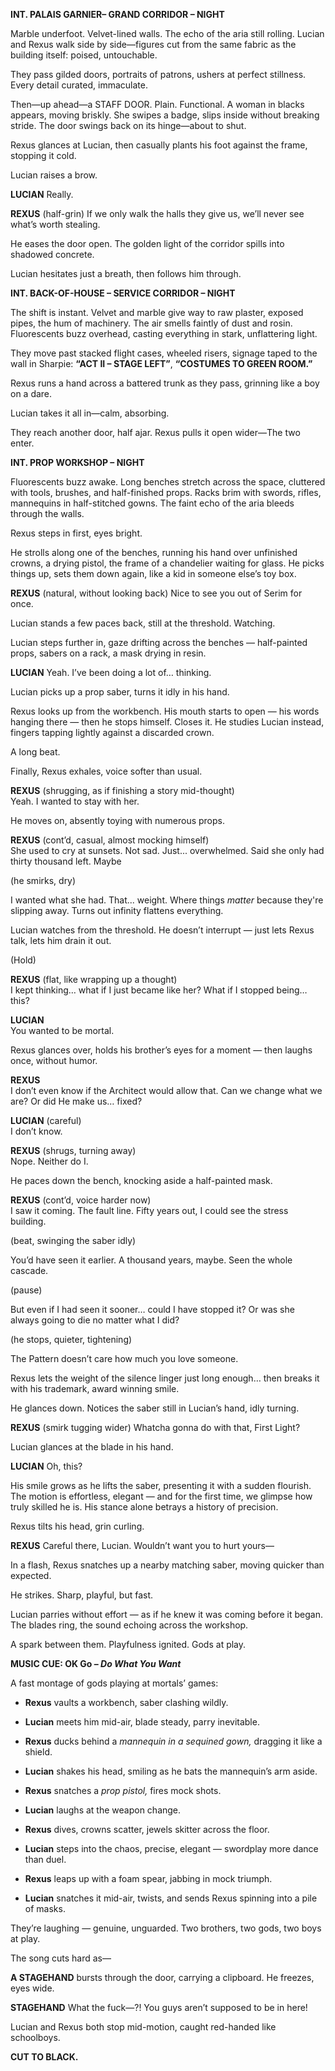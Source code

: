

**INT. PALAIS GARNIER– GRAND CORRIDOR – NIGHT**

Marble underfoot. Velvet-lined walls. The echo of the aria still rolling. Lucian and Rexus walk side by side—figures cut from the same fabric as the building itself: poised, untouchable.

They pass gilded doors, portraits of patrons, ushers at perfect stillness. Every detail curated, immaculate.

Then—up ahead—a STAFF DOOR. Plain. Functional. A woman in blacks appears, moving briskly. She swipes a badge, slips inside without breaking stride. The door swings back on its hinge—about to shut.

Rexus glances at Lucian, then casually plants his foot against the frame, stopping it cold.

Lucian raises a brow.

**LUCIAN** Really.

**REXUS** (half-grin) If we only walk the halls they give us, we’ll never see what’s worth stealing.

He eases the door open. The golden light of the corridor spills into shadowed concrete.

Lucian hesitates just a breath, then follows him through.

**INT. BACK-OF-HOUSE – SERVICE CORRIDOR – NIGHT**

The shift is instant. Velvet and marble give way to raw plaster, exposed pipes, the hum of machinery. The air smells faintly of dust and rosin. Fluorescents buzz overhead, casting everything in stark, unflattering light.

They move past stacked flight cases, wheeled risers, signage taped to the wall in Sharpie: **“ACT II – STAGE LEFT”**, **“COSTUMES TO GREEN ROOM.”**

Rexus runs a hand across a battered trunk as they pass, grinning like a boy on a dare.

Lucian takes it all in—calm, absorbing.

They reach another door, half ajar. Rexus pulls it open wider—The two enter.

**INT. PROP WORKSHOP – NIGHT**

Fluorescents buzz awake. Long benches stretch across the space, cluttered with tools, brushes, and half-finished props. Racks brim with swords, rifles, mannequins in half-stitched gowns. The faint echo of the aria bleeds through the walls.

Rexus steps in first, eyes bright.

He strolls along one of the benches, running his hand over unfinished crowns, a drying pistol, the frame of a chandelier waiting for glass. He picks things up, sets them down again, like a kid in someone else’s toy box.

**REXUS** (natural, without looking back) Nice to see you out of Serim for once.

Lucian stands a few paces back, still at the threshold. Watching.

Lucian steps further in, gaze drifting across the benches — half-painted props, sabers on a rack, a mask drying in resin.

**LUCIAN** Yeah. I’ve been doing a lot of… thinking.

Lucian picks up a prop saber, turns it idly in his hand.

Rexus looks up from the workbench. His mouth starts to open — his words hanging there — then he stops himself. Closes it. He studies Lucian instead, fingers tapping lightly against a discarded crown.

A long beat.

Finally, Rexus exhales, voice softer than usual.

**REXUS** (shrugging, as if finishing a story mid-thought)  
Yeah. I wanted to stay with her.

He moves on, absently toying with numerous props.

**REXUS** (cont’d, casual, almost mocking himself)  
She used to cry at sunsets.
Not sad. Just... overwhelmed. Said she only had thirty thousand left. Maybe

(he smirks, dry)

I wanted what she had. That... weight. Where things _matter_ because they're slipping away.
Turns out infinity flattens everything.

Lucian watches from the threshold. He doesn’t interrupt — just lets Rexus talk, lets him drain it out.

(Hold)

**REXUS** (flat, like wrapping up a thought)  
I kept thinking… what if I just became like her? What if I stopped being… this?

**LUCIAN**  
You wanted to be mortal.

Rexus glances over, holds his brother’s eyes for a moment — then laughs once, without humor.

**REXUS**  
I don’t even know if the Architect would allow that. Can we change what we are? Or did He make us… fixed?

**LUCIAN** (careful)  
I don’t know.

**REXUS** (shrugs, turning away)  
Nope. Neither do I.

He paces down the bench, knocking aside a half-painted mask.

**REXUS** (cont’d, voice harder now)  
I saw it coming. The fault line. Fifty years out, I could see the stress building.

(beat, swinging the saber idly)

You’d have seen it earlier. A thousand years, maybe. Seen the whole cascade.

(pause)

But even if I had seen it sooner… could I have stopped it? Or was she always going to die no matter what I did?

(he stops, quieter, tightening)

The Pattern doesn’t care how much you love someone.

Rexus lets the weight of the silence linger just long enough… then breaks it with his trademark, award winning smile.

He glances down. Notices the saber still in Lucian’s hand, idly turning.

**REXUS** (smirk tugging wider) Whatcha gonna do with that, First Light?

Lucian glances at the blade in his hand.

**LUCIAN** Oh, this?

His smile grows as he lifts the saber, presenting it with a sudden flourish. The motion is effortless, elegant — and for the first time, we glimpse how truly skilled he is. His stance alone betrays a history of precision.

Rexus tilts his head, grin curling.

**REXUS** Careful there, Lucian. Wouldn’t want you to hurt yours—

In a flash, Rexus snatches up a nearby matching saber, moving quicker than expected.

He strikes. Sharp, playful, but fast.

Lucian parries without effort — as if he knew it was coming before it began. The blades ring, the sound echoing across the workshop.

A spark between them. Playfulness ignited. Gods at play.

**MUSIC CUE: OK Go – _Do What You Want_**

A fast montage of gods playing at mortals’ games:

- **Rexus** vaults a workbench, saber clashing wildly.
    
- **Lucian** meets him mid-air, blade steady, parry inevitable.
    
- **Rexus** ducks behind a _mannequin in a sequined gown,_ dragging it like a shield.
    
- **Lucian** shakes his head, smiling as he bats the mannequin’s arm aside.
    
- **Rexus** snatches a _prop pistol,_ fires mock shots.
    
- **Lucian** laughs at the weapon change.
    
- **Rexus** dives, crowns scatter, jewels skitter across the floor.
    
- **Lucian** steps into the chaos, precise, elegant — swordplay more dance than duel.
    
- **Rexus** leaps up with a foam spear, jabbing in mock triumph.
    
- **Lucian** snatches it mid-air, twists, and sends Rexus spinning into a pile of masks.
    

They’re laughing — genuine, unguarded. Two brothers, two gods, two boys at play.

The song cuts hard as—

**A STAGEHAND** bursts through the door, carrying a clipboard. He freezes, eyes wide.

**STAGEHAND** What the fuck—?! You guys aren’t supposed to be in here!

Lucian and Rexus both stop mid-motion, caught red-handed like schoolboys.

**CUT TO BLACK.**